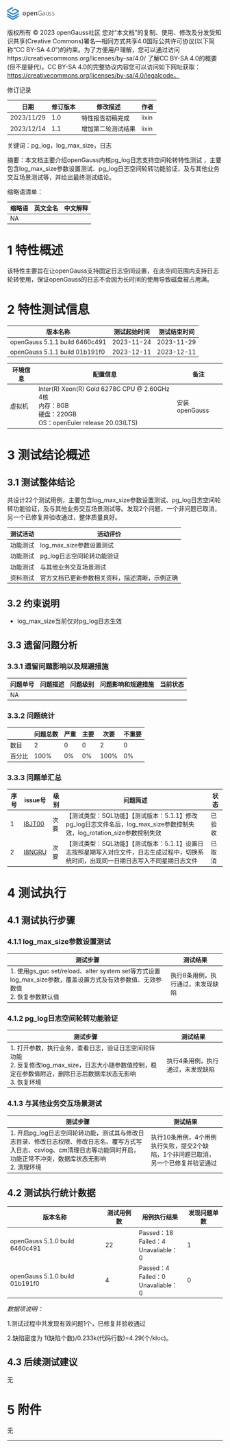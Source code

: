 ![avatar](../../../images/openGauss.png)

版权所有 © 2023  openGauss社区
 您对“本文档”的复制、使用、修改及分发受知识共享(Creative Commons)署名—相同方式共享4.0国际公共许可协议(以下简称“CC BY-SA 4.0”)的约束。为了方便用户理解，您可以通过访问https://creativecommons.org/licenses/by-sa/4.0/ 了解CC BY-SA 4.0的概要 (但不是替代)。CC BY-SA 4.0的完整协议内容您可以访问如下网址获取：https://creativecommons.org/licenses/by-sa/4.0/legalcode。

修订记录

| 日期       | 修订版本 | 修改描述           | 作者  |
| ---------- | -------- | ------------------ | ----- |
| 2023/11/29 | 1.0      | 特性报告初稿完成   | lixin |
| 2023/12/14 | 1.1      | 增加第二轮测试结果 | lixin |

关键词：pg_log，log_max_size，日志

摘要：本文档主要介绍openGauss内核pg_log日志支持空间轮转特性测试 ，主要包含log_max_size参数设置测试、pg_log日志空间轮转功能验证，及与其他业务交互场景测试等，并给出最终测试结论。

缩略语清单：

| 缩略语    | 英文全名  | 中文解释          |
| --------- | --------- | ----------------- |
|NA |  | |

# 1     特性概述

该特性主要旨在让openGauss支持固定日志空间设置，在此空间范围内支持日志轮转使用，保证openGauss的日志不会因为长时间的使用导致磁盘被占用满。

# 2     特性测试信息

| 版本名称                       | 测试起始时间 | 测试结束时间 |
| ------------------------------ | ------------ | ------------ |
| openGauss 5.1.1 build 6460c491 | 2023-11-24   | 2023-11-29   |
| openGauss 5.1.1 build 01b191f0 | 2023-12-11   | 2023-12-11   |

| 环境信息 | 配置信息                                                     | 备注          |
| -------- | ------------------------------------------------------------ | ------------- |
| 虚拟机   | Inter(R) Xeon(R) Gold 6278C CPU @ 2.60GHz 4核<br/>内存：8GB<br/>硬盘：220GB<br/>OS：openEuler release 20.03(LTS) | 安装openGauss |

# 3     测试结论概述

## 3.1   测试整体结论

共设计22个测试用例，主要包含log_max_size参数设置测试、pg_log日志空间轮转功能验证，及与其他业务交互场景测试等。发现2个问题，一个非问题已取消，另一个已修复并验收通过，整体质量良好。

| 测试活动 | 活动评价                                       |
| -------- | ---------------------------------------------- |
| 功能测试 | log_max_size参数设置测试                       |
| 功能测试 | pg_log日志空间轮转功能验证                     |
| 功能测试 | 与其他业务交互场景测试                         |
| 资料测试 | 官方文档已更新参数相关资料，描述清晰，示例正确 |

## 3.2   约束说明

- log_max_size当前仅对pg_log日志生效

## 3.3   遗留问题分析

### 3.3.1 遗留问题影响以及规避措施

| 问题单号 | 问题描述 | 问题级别 | 问题影响和规避措施 | 当前状态 |
| -------- | -------- | -------- | ------------------ | -------- |
| NA       |          |          |                    |          |

### 3.3.2 问题统计

|        | 问题总数 | 严重 | 主要 | 次要 | 不重要 |
| ------ | -------- | ---- | ---- | ---- | ------ |
| 数目   | 2        | 0    | 0    | 2    | 0      |
| 百分比 | 100%     | 0%   | 0%   | 100% | 0%     |

### 3.3.3 问题单汇总

| 序号 | issue号                                                      | 级别 | 问题简述                                                     | 状态   |
| ---- | ------------------------------------------------------------ | ---- | ------------------------------------------------------------ | ------ |
| 1    | [I8JT00](https://gitee.com/opengauss/openGauss-server/issues/I8JT00?from=project-issue) | 次要 | 【测试类型：SQL功能】【测试版本：5.1.1】修改pg_log日志文件名后，log_max_size参数控制失效，log_rotation_size参数控制失效 | 已验收 |
| 2    | [I8NGRU](https://gitee.com/opengauss/openGauss-server/issues/I8NGRU?from=project-issue) | 次要 | 【测试类型：SQL功能】【测试版本：5.1.1】设置日志按照星期写入对应文件，日志生成过程中，切换系统时间，出现同一日期日志写入不同星期日志文件 | 已取消 |

# 4     测试执行

## 4.1 测试执行步骤

###  4.1.1 log_max_size参数设置测试

| 测试步骤                                                     | 测试结果                          |
| ------------------------------------------------------------ | --------------------------------- |
| 1. 使用gs_guc set/reload、alter system set等方式设置log_max_size参数，覆盖设置方式及有效参数值、无效参数值<br />2. 恢复参数默认值 | 执行8条用例，执行通过，未发现缺陷 |

### 4.1.2 pg_log日志空间轮转功能验证

| 测试步骤                                                     | 测试结果                          |
| ------------------------------------------------------------ | --------------------------------- |
| 1. 打开参数，执行业务，查看日志，验证日志空间轮转功能<br />2. 反复修改log_max_size，日志大小随参数值控制，稳定在参数值附近，删除日志后数据库状态无影响<br />3. 恢复环境 | 执行4条用例，执行通过，未发现缺陷 |

### 4.1.3 与其他业务交互场景测试

| 测试步骤                                                     | 测试结果                                                     |
| ------------------------------------------------------------ | ------------------------------------------------------------ |
| 1. 开启pg_log日志空间轮转功能，测试其与修改日志目录、修改日志权限、修改日志名、覆写方式写入日志、csvlog、cm清理日志等功能同时开启，功能正常不冲突，数据库状态无影响<br />2. 清理环境 | 执行10条用例，4个用例执行失败，提交2个缺陷，1个非问题已取消，另一个已修复并验证通过 |

## 4.2  测试执行统计数据

| 版本名称                       | 测试用例数 | 用例执行结果             | 发现问题单数 |
| ------------------------------ | ---------- | ------------------------ | ------------ |
| openGauss 5.1.0 build 6460c491 | 22 | Passed：18<br>Failed：4<br />Unavaliable：0 | 1       |
| openGauss 5.1.0 build 01b191f0 | 4 | Passed：4<br/>Failed：0<br />Unavaliable：0 | 0 |

*数据项说明：*

1.测试过程中共发现有效问题1个，已修复并验收通过

2.缺陷密度为 1(缺陷个数)/0.233k(代码行数)=4.29(个/kloc)。

## 4.3   后续测试建议

无

# **5     附件**

无

****

